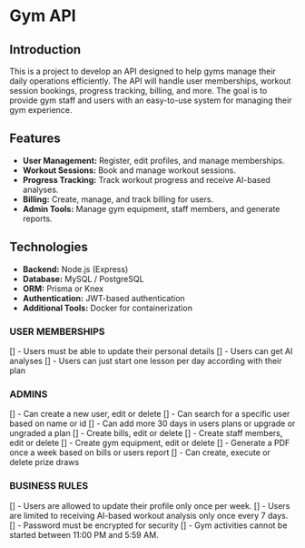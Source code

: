# Gym API

## Introduction
This is a project to develop an API designed to help gyms manage their daily operations efficiently. The API will handle user memberships, workout session bookings, progress tracking, billing, and more. The goal is to provide gym staff and users with an easy-to-use system for managing their gym experience.

## Features
- **User Management:** Register, edit profiles, and manage memberships.
- **Workout Sessions:** Book and manage workout sessions.
- **Progress Tracking:** Track workout progress and receive AI-based analyses.
- **Billing:** Create, manage, and track billing for users.
- **Admin Tools:** Manage gym equipment, staff members, and generate reports.

## Technologies
- **Backend:** Node.js (Express)
- **Database:** MySQL / PostgreSQL
- **ORM:** Prisma or Knex
- **Authentication:** JWT-based authentication
- **Additional Tools:** Docker for containerization



### USER MEMBERSHIPS
[] - Users must be able to update their personal details 
[] - Users can get AI analyses
[] - Users can just start one lesson per day according with their plan


### ADMINS
[] - Can create a new user, edit or delete
[] - Can search for a specific user based on name or id
[] - Can add more 30 days in users plans or upgrade or ungraded a plan
[] - Create bills, edit or delete
[] - Create staff members, edit or delete
[] - Create gym equipment, edit or delete
[] - Generate a PDF once a week based on bills or users report
[] - Can create, execute or delete prize draws

### BUSINESS RULES
[] - Users are allowed to update their profile only once per week.
[] - Users are limited to receiving AI-based workout analysis only once every 7 days.
[] - Password must be encrypted for security
[] - Gym activities cannot be started between 11:00 PM and 5:59 AM.